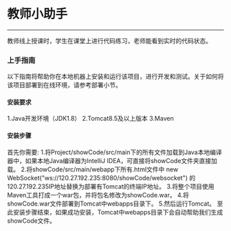 # 教师小助手
---------------
教师线上授课时，学生在课堂上进行代码练习，老师能看到实时的代码状态。
### 上手指南
以下指南将帮助你在本地机器上安装和运行该项目，进行开发和测试。关于如何将该项目部署到在线环境，请参考部署小节。
#### 安装要求
   1.Java开发环境（JDK1.8）
   2.Tomcat8.5及以上版本
   3.Maven
#### 安装步骤
   首先你需要:
   1.将Project/showCode/src/main下的所有文件加载到Java本地编译器中，如果本地Java编译器为IntelliJ IDEA，可直接将showCode文件夹直接加载。
   2.将showCode/src/main/webapp下所有.html文件中 new WebSocket("ws://120.27.192.235:8080/showCode/websocket") 的
     120.27.192.235IP地址替换为部署有Tomcat的终端IP地址。
   3.将整个项目使用Maven工具打成一个war包，并将包名修改为showCode.war。
   4.将showCode.war文件部署到Tomcat中webapps目录下。
   5.然后运行Tomcat。
至此安装步骤结束，如果成功安装，Tomcat中webapps目录下会自动帮助我们生成showCode文件。

   
 
   
